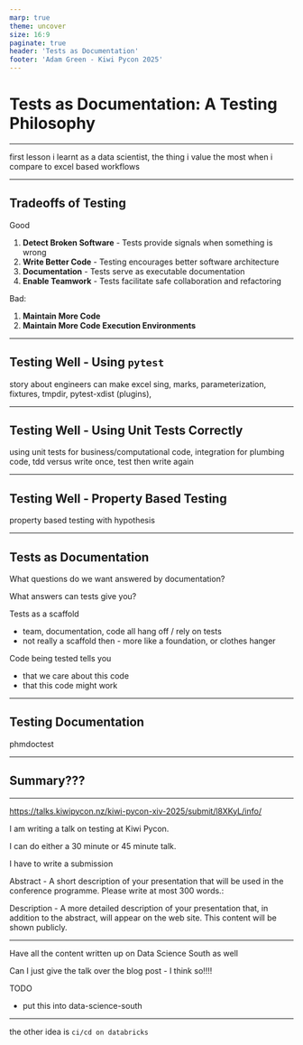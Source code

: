 ```yaml
---
marp: true
theme: uncover
size: 16:9
paginate: true
header: 'Tests as Documentation'
footer: 'Adam Green - Kiwi Pycon 2025'
---
```


# Tests as Documentation: A Testing Philosophy

---

first lesson i learnt as a data scientist, the thing i value the most when i compare to excel based workflows

---

## Tradeoffs of Testing 

Good

1. **Detect Broken Software** - Tests provide signals when something is wrong
2. **Write Better Code** - Testing encourages better software architecture 
3. **Documentation** - Tests serve as executable documentation
4. **Enable Teamwork** - Tests facilitate safe collaboration and refactoring

Bad:

1. **Maintain More Code**
2. **Maintain More Code Execution Environments**

---

## Testing Well - Using `pytest`

story about engineers can make excel sing, marks, parameterization, fixtures, tmpdir, pytest-xdist (plugins), 

---

## Testing Well - Using Unit Tests Correctly

using unit tests for business/computational code, integration for plumbing code, tdd versus write once, test then write again

---

## Testing Well - Property Based Testing

property based testing with hypothesis

---

## Tests as Documentation

What questions do we want answered by documentation?

What answers can tests give you?

Tests as a scaffold
- team, documentation, code all hang off / rely on tests
- not really a scaffold then - more like a foundation, or clothes hanger

Code being tested tells you
- that we care about this code
- that this code might work

---

## Testing Documentation

phmdoctest

---

## Summary???

---

https://talks.kiwipycon.nz/kiwi-pycon-xiv-2025/submit/l8XKyL/info/

I am writing a talk on testing at Kiwi Pycon.

I can do either a 30 minute or 45 minute talk.

I have to write a submission

Abstract - A short description of your presentation that will be used in the conference programme. Please write at most 300 words.:

Description - A more detailed description of your presentation that, in addition to the abstract, will appear on the web site. This content will be shown publicly.

---

Have all the content written up on Data Science South as well

Can I just give the talk over the blog post - I think so!!!!

TODO
- put this into data-science-south

---

the other idea is `ci/cd on databricks`
